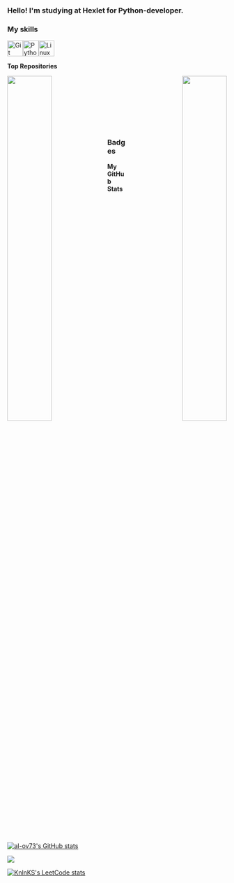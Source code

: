### Hello! I'm studying at Hexlet for Python-developer.

### My skills


<p align="left">
<a href="https://git-scm.com/" target="_blank" rel="noreferrer"><img src="https://raw.githubusercontent.com/danielcranney/readme-generator/main/public/icons/skills/git-colored.svg" width="36" height="36" alt="Git" /></a><a href="https://www.python.org/" target="_blank" rel="noreferrer"><img src="https://raw.githubusercontent.com/danielcranney/readme-generator/main/public/icons/skills/python-colored.svg" width="36" height="36" alt="Python" /></a><a href="https://www.linux.org" target="_blank" rel="noreferrer"><img src="https://raw.githubusercontent.com/danielcranney/readme-generator/main/public/icons/skills/linux-colored.svg" width="36" height="36" alt="Linux" /></a>
</p>

<b>Top Repositories</b>

<div width="100%" align="center"><a href="https://github.com/al-ov73/python-project-50" align="left"><img align="left" width="45%" src="https://github-readme-stats.vercel.app/api/pin/?username=al-ov73&repo=python-project-50&title_color=0891b2&text_color=ffffff&icon_color=0891b2&bg_color=27272a&hide_border=true&locale=en" /></a><a href="https://github.com/al-ov73/python-project-49" align="right"><img align="right" width="45%" src="https://github-readme-stats.vercel.app/api/pin/?username=al-ov73&repo=python-project-49&title_color=0891b2&text_color=ffffff&icon_color=0891b2&bg_color=27272a&hide_border=true&locale=en" /></a></div><br /><br /><br /><br /><br /><br /><br />

### Badges

<b>My GitHub Stats</b>

<a href="http://www.github.com/al-ov73"><img src="https://github-readme-stats.vercel.app/api?username=al-ov73&show_icons=true&hide=stars,prs,issues,&count_private=true&title_color=0891b2&text_color=ffffff&icon_color=0891b2&bg_color=27272a&hide_border=true&show_icons=true" alt="al-ov73's GitHub stats" /></a>

<a href="http://www.github.com/al-ov73"><img src="https://github-readme-streak-stats.herokuapp.com/?user=al-ov73&stroke=ffffff&background=27272a&ring=0891b2&fire=0891b2&currStreakNum=ffffff&currStreakLabel=0891b2&sideNums=ffffff&sideLabels=ffffff&dates=ffffff&hide_border=true" /></a>

[![KnlnKS's LeetCode stats](https://leetcode-stats-six.vercel.app/api?username=al-ov73&theme=dark)](https://github.com/al-ov73/leetcode-stats)

